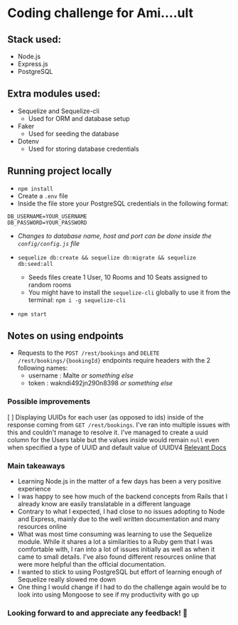# Coding challenge for Ami....ult

## Stack used:
* Node.js
* Express.js
* PostgreSQL

## Extra modules used:
* Sequelize and Sequelize-cli
  * Used for ORM and database setup
* Faker
  * Used for seeding the database
* Dotenv
  * Used for storing database credentials

## Running project locally
* ```npm install```
* Create a ```.env``` file
* Inside the file store your PostgreSQL credentials in the following format:
```
DB_USERNAME=YOUR_USERNAME
DB_PASSWORD=YOUR_PASSWORD
```
* *Changes to database name, host and port can be done inside the ```config/config.js``` file*
  
* ```sequelize db:create && sequelize db:migrate && sequelize db:seed:all```
  * Seeds files create 1 User, 10 Rooms and 10 Seats assigned to random rooms
  * You might have to install the ```sequelize-cli``` globally to use it from the terminal: ```npm i -g sequelize-cli```
* ```npm start```

## Notes on using endpoints
* Requests to the ```POST /rest/bookings``` and ```DELETE /rest/bookings/{bookingId}``` endpoints require headers with the 2 following names:
  * username : Malte *or something else*
  * token : wakndi492jn290n8398 *or something else*
  
### Possible improvements
[ ] Displaying UUIDs for each user (as opposed to ids) inside of the response coming from ```GET /rest/bookings```. I've ran into multiple issues with this and couldn't manage to resolve it. I've managed to create a uuid column for the Users table but the values inside would remain ```null``` even when specified a type of UUID and default value of UUIDV4 [Relevant Docs](https://sequelize.org/v3/api/datatypes/)

### Main takeaways
* Learning Node.js in the matter of a few days has been a very positive experience
* I was happy to see how much of the backend concepts from Rails that I already know are easily translatable in a different language
* Contrary to what I expected, I had close to no issues adopting to Node and Express, mainly due to the well written documentation and many resources online
* What was most time consuming was learning to use the Sequelize module. While it shares a lot a similarities to a Ruby gem that I was comfortable with, I ran into a lot of issues initially as well as when it came to small details. I've also found different resources online that were more helpful than the official documentation.
* I wanted to stick to using PostgreSQL but effort of learning enough of Sequelize really slowed me down
* One thing I would change if I had to do the challenge again would be to look into using Mongoose to see if my productivity with go up

### Looking forward to and appreciate any feedback! 🌱
